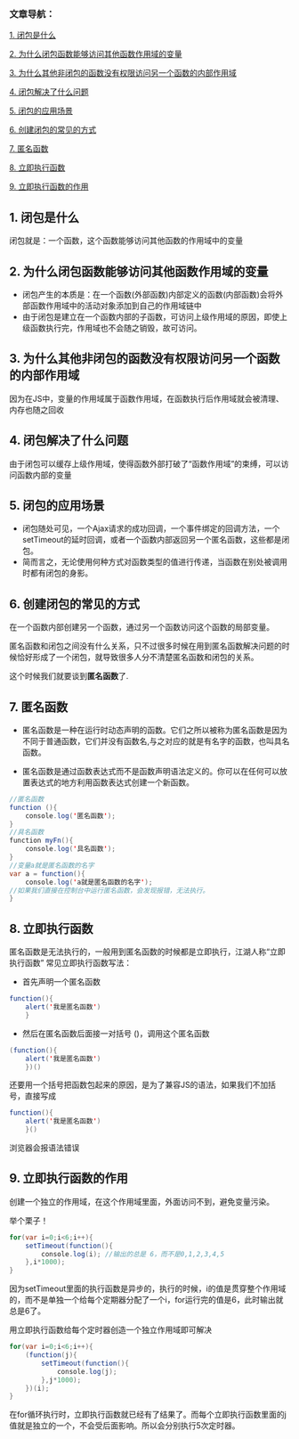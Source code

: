 ### 文章导航：

[1. 闭包是什么](#1-闭包是什么)

[2. 为什么闭包函数能够访问其他函数作用域的变量](#2-为什么闭包函数能够访问其他函数作用域的变量)

[3. 为什么其他非闭包的函数没有权限访问另一个函数的内部作用域](#3-为什么其他非闭包的函数没有权限访问另一个函数的内部作用域)

[4. 闭包解决了什么问题](#4-闭包解决了什么问题)

[5. 闭包的应用场景](#5-闭包的应用场景)

[6. 创建闭包的常见的方式](#6-创建闭包的常见的方式)

[7. 匿名函数](#7-匿名函数)

[8. 立即执行函数](#8-立即执行函数)

[9. 立即执行函数的作用](#9-立即执行函数的作用)
## 1. 闭包是什么

闭包就是：一个函数，这个函数能够访问其他函数的作用域中的变量

## 2. 为什么闭包函数能够访问其他函数作用域的变量
* 闭包产生的本质是：在一个函数(外部函数)内部定义的函数(内部函数)会将外部函数作用域中的活动对象添加到自己的作用域链中
* 由于闭包是建立在一个函数内部的子函数，可访问上级作用域的原因，即使上级函数执行完，作用域也不会随之销毁，故可访问。
## 3. 为什么其他非闭包的函数没有权限访问另一个函数的内部作用域
因为在JS中，变量的作用域属于函数作用域，在函数执行后作用域就会被清理、内存也随之回收
## 4. 闭包解决了什么问题
由于闭包可以缓存上级作用域，使得函数外部打破了“函数作用域”的束缚，可以访问函数内部的变量
## 5. 闭包的应用场景
* 闭包随处可见，一个Ajax请求的成功回调，一个事件绑定的回调方法，一个setTimeout的延时回调，或者一个函数内部返回另一个匿名函数，这些都是闭包。
* 简而言之，无论使用何种方式对函数类型的值进行传递，当函数在别处被调用时都有闭包的身影。
## 6. 创建闭包的常见的方式
在一个函数内部创建另一个函数，通过另一个函数访问这个函数的局部变量。

匿名函数和闭包之间没有什么关系，只不过很多时候在用到匿名函数解决问题的时候恰好形成了一个闭包，就导致很多人分不清楚匿名函数和闭包的关系。

这个时候我们就要谈到**匿名函数**了.
## 7. 匿名函数
* 匿名函数是一种在运行时动态声明的函数。它们之所以被称为匿名函数是因为不同于普通函数，它们并没有函数名,与之对应的就是有名字的函数，也叫具名函数。

* 匿名函数是通过函数表达式而不是函数声明语法定义的。你可以在任何可以放置表达式的地方利用函数表达式创建一个新函数。
```java
//匿名函数
function (){
    console.log('匿名函数');
}
//具名函数
function myFn(){
    console.log('具名函数');
}
//变量a就是匿名函数的名字
var a = function(){
    console.log('a就是匿名函数的名字');
//如果我们直接在控制台中运行匿名函数，会发现报错，无法执行。
}
```
## 8. 立即执行函数
匿名函数是无法执行的，一般用到匿名函数的时候都是立即执行，江湖人称“立即执行函数”
常见立即执行函数写法：
* 首先声明一个匿名函数

```java
function(){
    alert('我是匿名函数')
    }
```
* 然后在匿名函数后面接一对括号 ()，调用这个匿名函数
```java
(function(){
    alert('我是匿名函数')
    })()
```
还要用一个括号把函数包起来的原因，是为了兼容JS的语法，如果我们不加括号，直接写成
```java
function(){
    alert('我是匿名函数')
    }()
```
浏览器会报语法错误
## 9. 立即执行函数的作用
创建一个独立的作用域，在这个作用域里面，外面访问不到，避免变量污染。

举个栗子！
```java
for(var i=0;i<6;i++){
    setTimeout(function(){
        console.log(i); //输出的总是 6，而不是0,1,2,3,4,5
    },i*1000);
}
```
因为setTimeout里面的执行函数是异步的，执行的时候，i的值是贯穿整个作用域的，而不是单独一个给每个定期器分配了一个i，for运行完的值是6，此时输出就总是6了。

用立即执行函数给每个定时器创造一个独立作用域即可解决
```java
for(var i=0;i<6;i++){
    (function(j){
        setTimeout(function(){
            console.log(j);
        },j*1000);
    })(i);
}
```
在for循环执行时，立即执行函数就已经有了结果了。而每个立即执行函数里面的j值就是独立的一个，不会受后面影响。所以会分别执行5次定时器。